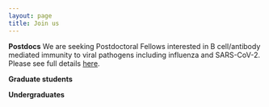 ```yaml
---
layout: page
title: Join us
---
```


**Postdocs**
We are seeking Postdoctoral Fellows interested in B cell/antibody mediated immunity to viral pathogens including influenza and SARS-CoV-2. Please see full details [here](https://drive.google.com/file/d/1av0r9lhG82O2jWrOPeH8oB2jI0AEqK4_/view?usp=sharing).

**Graduate students**

**Undergraduates**

 

 